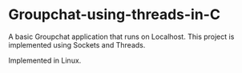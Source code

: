# Groupchat-using-threads-in-C
A basic Groupchat application that runs on Localhost. This project is implemented using Sockets and Threads.

Implemented in Linux.
